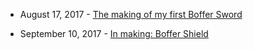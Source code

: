 

- August 17, 2017 - [The making of my first Boffer Sword](first_boffer_sword)

- September 10, 2017 - [In making: Boffer Shield](first_boffer_shield)